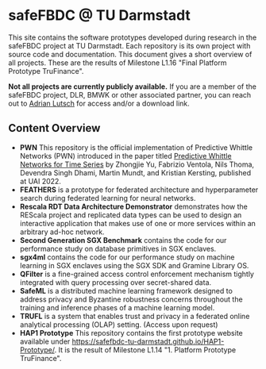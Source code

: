 # safeFBDC @ TU Darmstadt

This site contains the software prototypes developed during research in the safeFBDC project at TU Darmstadt. Each repository is its own project with source code and documentation. This document gives a short overview of all projects. These are the results of Milestone L1.16 "Final Platform Prototype TruFinance".

**Not all projects are currently publicly available.** If you are a member of the safeFBDC project, DLR, BMWK or other associated partner, you can reach out to [Adrian Lutsch](https://www.informatik.tu-darmstadt.de/systems/systems_tuda/group/team_detail_117568.en.jsp) for access and/or a download link.

## Content Overview

- **PWN** This repository is the official implementation of Predictive Whittle Networks (PWN) introduced in the paper titled [Predictive Whittle Networks for Time Series](https://ml-research.github.io/papers/yu2022whittle.pdf) by Zhongjie Yu, Fabrizio Ventola, Nils Thoma, Devendra Singh Dhami, Martin Mundt, and Kristian Kersting, published at UAI 2022.
- **FEATHERS** is a prototype for federated architecture and hyperparameter search during federated learning for neural networks.
- **Rescala RDT Data Architecture Demonstrator** demonstrates how the REScala project and replicated data types can be used to design an interactive application that makes use of one or more services within an arbitrary ad-hoc network.
- **Second Generation SGX Benchmark** contains the code for our performance study on database primitives in SGX enclaves.
- **sgx4ml** contains the code for our performance study on machine learning in SGX enclaves using the SGX SDK and Gramine Library OS.
- **QFilter** is a fine-grained access control enforcement mechanism tightly integrated with query processing over secret-shared data.
- **SafeML** is a distributed machine learning framework designed to address privacy and Byzantine robustness concerns throughout the training and inference phases of a machine learning model.
- **TRUFL** is a system that enables trust and privacy in a federated online analytical processing (OLAP) setting. (Access upon request)
- **HAP1 Prototype** This repository contains the first prototype website available under <https://safefbdc-tu-darmstadt.github.io/HAP1-Prototype/>. It is the result of Milestone L1.14 "1. Platform Prototype TruFinance".
